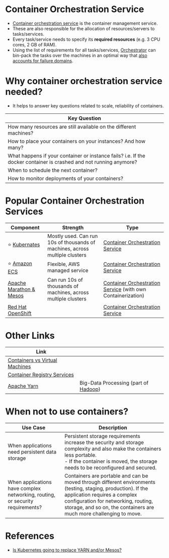# Container Orchestration Service
- [Container orchestration service](https://www.vmware.com/topics/glossary/content/container-orchestration.html) is the container management service.
- These are also responsible for the allocation of resources/servers to tasks/services. 
- Every task/service needs to specify its **required resources** (e.g. 3 CPU cores, 2 GB of RAM). 
- Using the list of requirements for all tasks/services, [Orchestrator]() can bin-pack the tasks over the machines in an optimal way that [also accounts for failure domains](../7a_HighAvailability/FaultTolerance.md).

# Why container orchestration service needed?
- It helps to answer key questions related to scale, reliability of containers.

| Key Question                                                                                                       |
|--------------------------------------------------------------------------------------------------------------------|
| How many resources are still available on the different machines?                                                  |
| How to place your containers on your instances? And how many?                                                      |
| What happens if your container or instance fails? i.e. If the docker container is crashed and not running anymore? |
| When to schedule the next container?                                                                               |
| How to monitor deployments of your containers?                                                                     |

# Popular Container Orchestration Services

| Component                                                                                                             | Strength                                                                    | Type                                                                     |
|-----------------------------------------------------------------------------------------------------------------------|-----------------------------------------------------------------------------|--------------------------------------------------------------------------|
| :star: [Kubernates](Kubernates/Readme.md)                                                                             | Mostly used. Can run 10s of thousands of machines, across multiple clusters | [Container Orchestration Service](Readme.md)                             |
| :star: [Amazon ECS](https://github.com/Anshul619/AWS-Services/tree/main/3_ContainerOrchestration/AmazonECS/Readme.md) | Flexible, AWS managed service                                               | [Container Orchestration Service](Readme.md)                             |
| [Apache Marathon & Mesos](ApacheMarathon&Mesos.md)                                                                    | Can run 10s of thousands of machines, across multiple clusters              | [Container Orchestration Service](Readme.md) (with own Containerization) |
| [Red Hat OpenShift](https://www.redhat.com/en/technologies/cloud-computing/openshift)                                 |                                                                             | [Container Orchestration Service](Readme.md)                             |

# Other Links

| Link                                                        |                                                                             |
|-------------------------------------------------------------|-----------------------------------------------------------------------------|
| [Containers vs Virtual Machines](ContainerVsVMs.md)         |                                                                             |
| [Container Registry Services](ContainerRegistryServices.md) |                                                                             |
| [Apache Yarn](ApacheYarn.md)                                | Big-Data Processing (part of [Hadoop](../6_BigData/ApacheHadoop/Readme.md)) | 

# When not to use containers?

| Use Case                                                                      | Description                                                                                                                                                                                                                                                |
|-------------------------------------------------------------------------------|------------------------------------------------------------------------------------------------------------------------------------------------------------------------------------------------------------------------------------------------------------|
| When applications need persistent data storage                                | Persistent storage requirements increase the security and storage complexity and also make the containers less portable. <br/>- If the container is moved, the storage needs to be reconfigured and secured.                                               |
| When applications have complex networking, routing, or security requirements? | Containers are portable and can be moved through different environments (testing, staging, production). If the application requires a complex configuration for networking, routing, storage, and so on, the containers are much more challenging to move. |

# References
- [Is Kubernetes going to replace YARN and/or Mesos?](https://www.quora.com/Is-Kubernetes-going-to-replace-YARN-and-or-Mesos)
